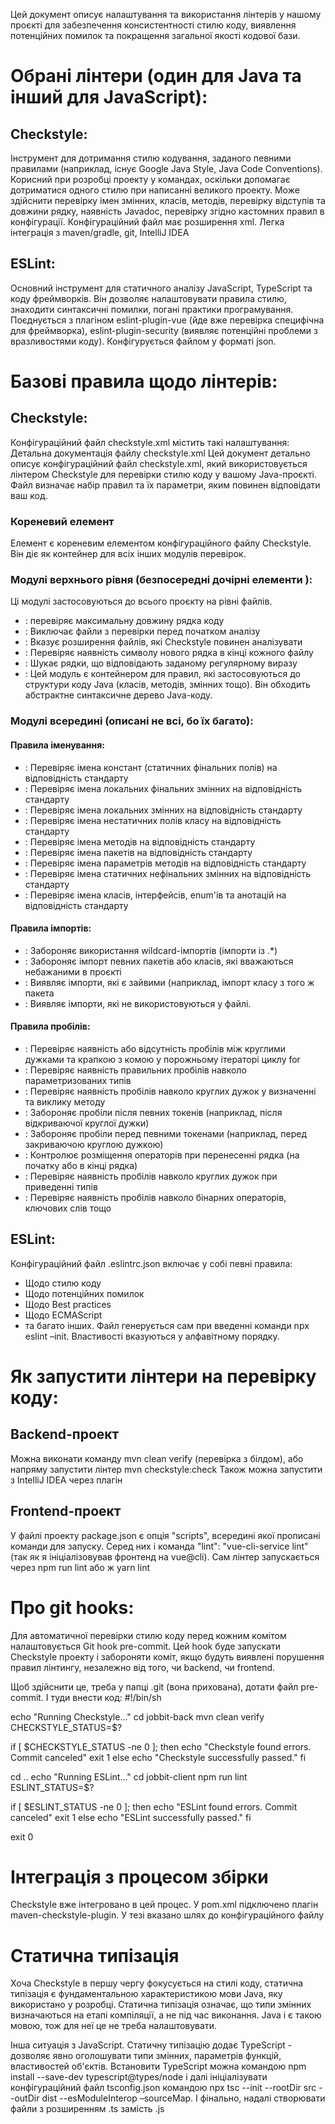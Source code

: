 Цей документ описує налаштування та використання лінтерів у нашому проєкті для забезпечення консистентності 
стилю коду, виявлення потенційних помилок та покращення загальної якості кодової бази.

# Обрані лінтери (один для Java та інший для JavaScript): #

## Checkstyle: ##
Інструмент для дотримання стилю кодування, заданого певними правилами 
(наприклад, існує Google Java Style, Java Code Conventions). Корисний при розробці проекту у командах, 
оскільки допомагає дотриматися одного стилю при написанні великого проекту. Може здійснити перевірку 
імен змінних, класів, методів, перевірку відступів та довжини рядку, наявність Javadoc, перевірку згідно 
кастомних правил в конфігурації. Конфігураційний файл має розширення xml. 
Легка інтеграція з maven/gradle, git, IntelliJ IDEA

## ESLint: ##
Основний інструмент для статичного аналізу JavaScript, TypeScript та коду фреймворків. 
Він дозволяє налаштовувати правила стилю, знаходити синтаксичні помилки, погані практики програмування. 
Поєднується з плагіном eslint-plugin-vue (йде вже перевірка специфічна для фреймворка), eslint-plugin-security 
(виявляє потенційні проблеми з вразливостями коду). Конфігурується файлом у форматі json.

# Базові правила щодо лінтерів: #
## Checkstyle: ##
Конфігураційний файл checkstyle.xml містить такі налаштування:
Детальна документація файлу checkstyle.xml
Цей документ детально описує конфігураційний файл checkstyle.xml, який використовується лінтером Checkstyle для перевірки стилю коду у вашому Java-проєкті. Файл визначає набір правил та їх параметри, яким повинен відповідати ваш код.

### Кореневий елемент <module name="Checker"> ###
Елемент <module name="Checker"> є кореневим елементом конфігураційного файлу Checkstyle. 
Він діє як контейнер для всіх інших модулів перевірок.

### Модулі верхнього рівня (безпосередні дочірні елементи <Checker>): ###
Ці модулі застосовуються до всього проєкту на рівні файлів.
- <module name="LineLength">: перевіряє максимальну довжину рядка коду
- <module name="BeforeExecutionExclusionFileFilter">: Виключає файли з перевірки перед початком аналізу
- <property name="fileExtensions" value="java, properties, xml"/>: Вказує розширення файлів, які Checkstyle повинен аналізувати
- <module name="NewlineAtEndOfFile">: Перевіряє наявність символу нового рядка в кінці кожного файлу
- <module name="RegexpSingleline">: Шукає рядки, що відповідають заданому регулярному виразу
- <module name="TreeWalker">: Цей модуль є контейнером для правил, які застосовуються 
до структури коду Java (класів, методів, змінних тощо). Він обходить абстрактне синтаксичне дерево Java-коду.

### Модулі всередині <module name="TreeWalker"> (описані не всі, бо їх багато): ###
#### Правила іменування: ####
- <module name="ConstantName"/>: Перевіряє імена констант (статичних фінальних полів) на відповідність стандарту
- <module name="LocalFinalVariableName"/>: Перевіряє імена локальних фінальних змінних на відповідність стандарту
- <module name="LocalVariableName"/>: Перевіряє імена локальних змінних на відповідність стандарту
- <module name="MemberName"/>: Перевіряє імена нестатичних полів класу на відповідність стандарту
- <module name="MethodName"/>: Перевіряє імена методів на відповідність стандарту
- <module name="PackageName"/>: Перевіряє імена пакетів на відповідність стандарту
- <module name="ParameterName"/>: Перевіряє імена параметрів методів на відповідність стандарту
- <module name="StaticVariableName"/>: Перевіряє імена статичних нефінальних змінних на відповідність стандарту
- <module name="TypeName"/>: Перевіряє імена класів, інтерфейсів, enum'ів та анотацій на відповідність стандарту

#### Правила імпортів: ####
- <module name="AvoidStarImport">: Забороняє використання wildcard-імпортів (імпорти із .*)
- <module name="IllegalImport"/>: Забороняє імпорт певних пакетів або класів, які вважаються небажаними в проєкті
- <module name="RedundantImport"/>: Виявляє імпорти, які є зайвими (наприклад, імпорт класу з того ж пакета
- <module name="UnusedImports">: Виявляє імпорти, які не використовуються у файлі.

#### Правила пробілів: ####
- <module name="EmptyForIteratorPad"/>: Перевіряє наявність або відсутність пробілів між круглими дужками 
та крапкою з комою у порожньому ітераторі циклу for
- <module name="GenericWhitespace"/>: Перевіряє наявність правильних пробілів навколо параметризованих типів
- <module name="MethodParamPad"/>: Перевіряє наявність пробілів навколо круглих дужок у визначенні та виклику методу
- <module name="NoWhitespaceAfter"/>: Забороняє пробіли після певних токенів (наприклад, після відкриваючої круглої дужки)
- <module name="NoWhitespaceBefore"/>: Забороняє пробіли перед певними токенами (наприклад, перед закриваючою круглою дужкою)
- <module name="OperatorWrap"/>: Контролює розміщення операторів при перенесенні рядка (на початку або в кінці рядка)
- <module name="TypecastParenPad"/>: Перевіряє наявність пробілів навколо круглих дужок при приведенні типів
- <module name="WhitespaceAround"/>: Перевіряє наявність пробілів навколо бінарних операторів, ключових слів тощо

## ESLint: ##
Конфігураційний файл .eslintrc.json включає у собі певні правила:
- Щодо стилю коду
- Щодо потенційних помилок
- Щодо Best practices
- Щодо ECMAScript
- та багато інших.
Файл генерується сам при введенні команди npx eslint –init. Властивості вказуються у алфавітному порядку.

# Як запустити лінтери на перевірку коду: #
## Backend-проект ##
Можна виконати команду mvn clean verify (перевірка з білдом), або напряму запустити лінтер mvn checkstyle:check
Також можна запустити з IntelliJ IDEA через плагін 

## Frontend-проект ##
У файлі проекту package.json є опція "scripts", всередині якої прописані команди для запуску. Серед них і команда 
"lint": "vue-cli-service lint" (так як я ініціалізовував фронтенд на vue@cli). Сам лінтер запускається через 
npm run lint або ж yarn lint

# Про git hooks: #
Для автоматичної перевірки стилю коду перед кожним комітом налаштовується Git hook pre-commit. Цей hook буде запускати 
Checkstyle проекту і забороняти коміт, якщо будуть виявлені порушення правил лінтингу, незалежно від того, чи backend, 
чи frontend.

Щоб здійснити це, треба у папці .git (вона прихована), дотати файл pre-commit. І туди внести код:
#!/bin/sh

echo "Running Checkstyle..."
cd jobbit-back
mvn clean verify
CHECKSTYLE_STATUS=$?

if [ $CHECKSTYLE_STATUS -ne 0 ]; then
echo "Checkstyle found errors. Commit canceled"
exit 1
else
echo "Checkstyle successfully passed."
fi

cd ..
echo "Running ESLint..."
cd jobbit-client
npm run lint
ESLINT_STATUS=$?

if [ $ESLINT_STATUS -ne 0 ]; then
echo "ESLint found errors. Commit canceled"
exit 1
else
echo "ESLint successfully passed."
fi

exit 0

# Інтеграція з процесом збірки #
Checkstyle вже інтегровано в цей процес. У pom.xml підключено плагін maven-checkstyle-plugin. У <configLocation> тезі 
вказано шлях до конфігураційного файлу

# Статична типізація #
Хоча Checkstyle в першу чергу фокусується на стилі коду, статична типізація є фундаментальною характеристикою мови Java, 
яку використано у розробці. Статична типізація означає, що типи змінних визначаються на етапі компіляції, а не під 
час виконання. Java і є такою мовою, тож для неї це не треба налаштовувати.

Інша ситуація з JavaScript. Статичну типізацію додає TypeScript - дозволяє явно оголошувати типи змінних, параметрів
функцій, властивостей об'єктів. Встановити TypeScript можна командою npm install --save-dev typescript@types/node
і далі ініціалізувати конфігураційний файл tsconfig.json командою 
npx tsc --init --rootDir src --outDir dist --esModuleInterop –sourceMap. І фінально, надалі створювати файли з розширенням
.ts замість .js
